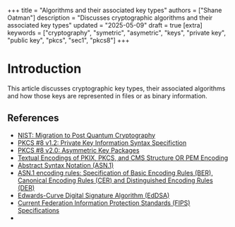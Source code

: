 +++
title = "Algorithms and their associated key types"
authors = ["Shane Oatman"]
description = "Discusses cryptographic algorithms and their associated key types"
updated = "2025-05-09"
draft = true
[extra]
keywords = ["cryptography", "symetric", "asymetric", "keys", "private key", "public key", "pkcs", "sec1", "pkcs8"]
+++

# Introduction

This article discusses cryptographic key types, their associated algorithms and how those keys are represented in files or as binary information.

## References

- [NIST: Migration to Post Quantum Cryptography](https://www.nccoe.nist.gov/crypto-agility-considerations-migrating-post-quantum-cryptographic-algorithms)
- [PKCS #8 v1.2: Private Key Information Syntax Specifiction](https://datatracker.ietf.org/doc/html/rfc5208)
- [PKCS #8 v2.0: Asymmetric Key Packages](https://datatracker.ietf.org/doc/html/rfc5958)
- [Textual Encodings of PKIX, PKCS, and CMS Structure OR PEM Encoding](https://datatracker.ietf.org/doc/html/rfc7468)
- [Abstract Syntax Notation (ASN.1)](https://www.itu.int/ITU-T/studygroups/com17/languages/X.680-0207.pdf)
- [ASN.1 encoding rules: Specification of Basic Encoding Rules (BER), Canonical Encoding Rules (CER) and Distinguished Encoding Rules (DER)](https://www.itu.int/ITU-T/studygroups/com17/languages/X.690-0207.pdf)
- [Edwards-Curve Digital Signature Algorithm (EdDSA)](https://datatracker.ietf.org/doc/html/rfc8032)
- [Current Federation Information Protection Standards (FIPS) Specifications](https://csrc.nist.gov/publications/fips)
-
